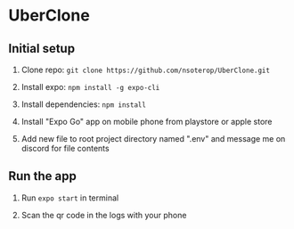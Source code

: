 # UberClone

## Initial setup

1. Clone repo:
    `git clone https://github.com/nsoterop/UberClone.git`
    
2. Install expo:
    `npm install -g expo-cli`
    
3. Install dependencies:
    `npm install`

4. Install "Expo Go" app on mobile phone from playstore or apple store

5. Add new file to root project directory named ".env" and message me on discord for file contents


## Run the app

1. Run `expo start` in terminal

2. Scan the qr code in the logs with your phone
